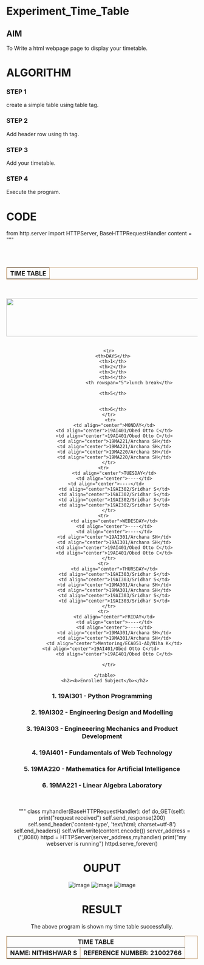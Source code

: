 # Experiment_Time_Table

## AIM
To Write a html webpage page to display your timetable.

# ALGORITHM
### STEP 1
create a simple table using table tag.
### STEP 2
Add header row using th tag.
### STEP 3
Add your timetable.
### STEP 4
Execute the program.

# CODE

from http.server import HTTPServer, BaseHTTPRequestHandler
content = """
<!DOCTYPE html>
<html>
<center>
   <head>
    <title>TIME TABLE</title>
  </head>
   <body>
      <table border = "1" cellspacing="1" bordercolor="#C19A6B" bgcolor="transparent">
         <tr>
            <th colspan="8">TIME TABLE</th>
            <br></br>
	 <table border = "1" cellspacing="1" bordercolor="#C19A6B" bgcolor="transparent">
    <br></br>
    <img src="https://cdn.discordapp.com/attachments/533340656987275284/914068516334891028/logo.png" width="662" height="100">
 <tr>
 <th colspan="8">TIME TABLE</th>
 </tr>
 <tr>
  <br></br>
<th colspan="4">NAME: NITHISHWAR S</th> 
<th colspan="4">REFERENCE NUMBER: 21002766 </th> 
         </tr>
         
         <tr>
            <th>DAYS</th>
            <th>1</th>
            <th>2</th>
            <th>3</th>
            <th>4</th>
                        <th rowspan="5">lunch break</th>

            <th>5</th>
                                   

            <th>6</th>
         </tr>
          <tr>
             <td align="center">MONDAY</td>
             <td align="center">19AI401/Obed Otto C</td>
             <td align="center">19AI401/Obed Otto C</td>
             <td align="center">19MA221/Archana SH</td>
             <td align="center">19MA221/Archana SH</td>
             <td align="center">19MA220/Archana SH</td>
             <td align="center">19MA220/Archana SH</td>
         </tr>
	 <tr>
             <td align="center">TUESDAY</td>
             <td align="center">----</td>
             <td align="center">----</td>      
             <td align="center">19AI302/Sridhar S</td>
             <td align="center">19AI302/Sridhar S</td>
             <td align="center">19AI302/Sridhar S</td>
             <td align="center">19AI302/Sridhar S</td>
         </tr>
	 <tr>
             <td align="center">WEDESDAY</td>
             <td align="center">----</td>
             <td align="center">----</td>
             <td align="center">19AI301/Archana SH</td>
             <td align="center">19AI301/Archana SH</td>
             <td align="center">19AI401/Obed Otto C</td>
             <td align="center">19AI401/Obed Otto C</td>
         </tr>
	 <tr>
             <td align="center">THURSDAY</td>
             <td align="center">19AI303/Sridhar S</td>
             <td align="center">19AI303/Sridhar S</td>
             <td align="center">19MA301/Archana SH</td>
             <td align="center">19MA301/Archana SH</td>
             <td align="center">19AI303/Sridhar S</td>
             <td align="center">19AI303/Sridhar S</td>
         </tr>
  	 <tr>
             <td align="center">FRIDAY</td>
             <td align="center">----</td>
             <td align="center">----</td>
             <td align="center">19MA301/Archana SH</td>
             <td align="center">19MA301/Archana SH</td>
             <td align="center">Mentoring/ECA051-AD/Niha K</td>
             <td align="center">19AI401/Obed Otto C</td>          
             <td align="center">19AI401/Obed Otto C</td>
             
         </tr>
         
      </table>
      <h2><b>Enrolled Subject</b></h2>
<H3>1. 19AI301 - Python Programming</H3>
<H3>2. 19AI302 - Engineering Design and Modelling</H3>
<H3>3. 19AI303 - Engineeering Mechanics and Product Development</H3>
<H3>4. 19AI401 - Fundamentals of Web Technology</H3>
<H3>5. 19MA220 - Mathematics for Artificial Intelligence</H3>
<H3>6. 19MA221 - Linear Algebra Laboratory</H3>
    
<center><br><br><div class="footer">

      
   </body>

</body>
  
</html>
"""
class myhandler(BaseHTTPRequestHandler):
    def do_GET(self):
        print("request received")
        self.send_response(200)
        self.send_header('content-type', 'text/html; charset=utf-8')
        self.end_headers()
        self.wfile.write(content.encode())
server_address = ('',8080)
httpd = HTTPServer(server_address,myhandler)
print("my webserver is running")
httpd.serve_forever()

# OUPUT
![image](https://user-images.githubusercontent.com/94164665/144058615-b37433c2-ea7a-4d7b-afb8-03cd9b3bbd7f.png)
![image](https://user-images.githubusercontent.com/94164665/144058641-73ae1a0b-a487-48a2-88b5-d298c2475731.png)
![image](https://user-images.githubusercontent.com/94164665/144059646-26de6992-ed95-4218-8934-cc3ef2ced6a4.png)


# RESULT
The above program is shown my time table successfully.
